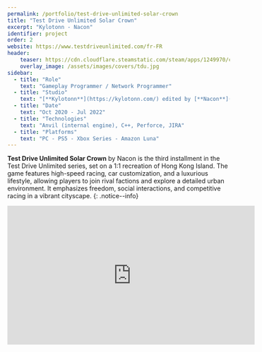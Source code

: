 ```yaml
---
permalink: /portfolio/test-drive-unlimited-solar-crown
title: "Test Drive Unlimited Solar Crown"
excerpt: "Kylotonn - Nacon"
identifier: project
order: 2
website: https://www.testdriveunlimited.com/fr-FR
header:
    teaser: https://cdn.cloudflare.steamstatic.com/steam/apps/1249970/capsule_616x353.jpg?t=1709231434
    overlay_image: /assets/images/covers/tdu.jpg
sidebar:
  - title: "Role"
    text: "Gameplay Programmer / Network Programmer"
  - title: "Studio"
    text: "[**Kylotonn**](https://kylotonn.com/) edited by [**Nacon**](https://www.nacongaming.com/)"
  - title: "Date"
    text: "Oct 2020 - Jul 2022"
  - title: "Technologies"
    text: "Anvil (internal engine), C++, Perforce, JIRA"
  - title: "Platforms"
    text: "PC - PS5 - Xbox Series - Amazon Luna"
---
```


**Test Drive Unlimited Solar Crown** by Nacon is the third installment in the Test Drive Unlimited series, set on a 1:1 recreation of Hong Kong Island. The game features high-speed racing, car customization, and a luxurious lifestyle, allowing players to join rival factions and explore a detailed urban environment. It emphasizes freedom, social interactions, and competitive racing in a vibrant cityscape.
{: .notice--info}


<iframe width="560" height="315" src="https://www.youtube.com/embed/GZzhvjibrVU?si=wL_fk3zDScrf1cHZ" title="YouTube video player" frameborder="0" allow="accelerometer; autoplay; clipboard-write; encrypted-media; gyroscope; picture-in-picture; web-share" referrerpolicy="strict-origin-when-cross-origin" allowfullscreen></iframe>